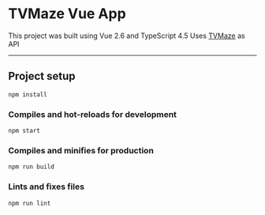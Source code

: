 # **TVMaze Vue App**
This project was built using Vue 2.6 and TypeScript 4.5 
Uses [TVMaze](https://www.tvmaze.com/api) as API

---
## Project setup
```
npm install
```

### Compiles and hot-reloads for development
```
npm start
```

### Compiles and minifies for production
```
npm run build
```

### Lints and fixes files
```
npm run lint
```


